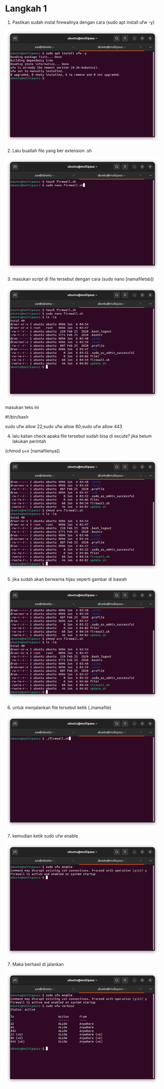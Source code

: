 # Langkah 1

1. Pastikan sudah instal firewallnya dengan cara (sudo apt install ufw -y)

![logo](assets/6.png)

2. Lalu buatlah file yang ber extension .sh

![logo](assets/7.png)

3. masukan script di file tersebut dengan cara (sudo nano [namafiletsb])

![logo](assets/8.png)

masukan teks ini

#!/bin/bash

sudo ufw allow 22;sudo ufw allow 80;sudo ufw allow 443



4. lalu kalian check apaka file tersebut sudah bisa di excute? jika belum lakukan perintah

(chmod u+x [namafilenya])



![logo](assets/9.png)

5. jika sudah akan berwarna hijau seperti gambar di bawah

![logo](assets/9.png)

6. untuk menjalankan file tersebut ketik (./namafile)

![logo](assets/10.png)

7. kemudian ketik sudo ufw enable

![logo](assets/11.png)

7. Maka berhasil di jalankan

![logo](assets/12.png)
